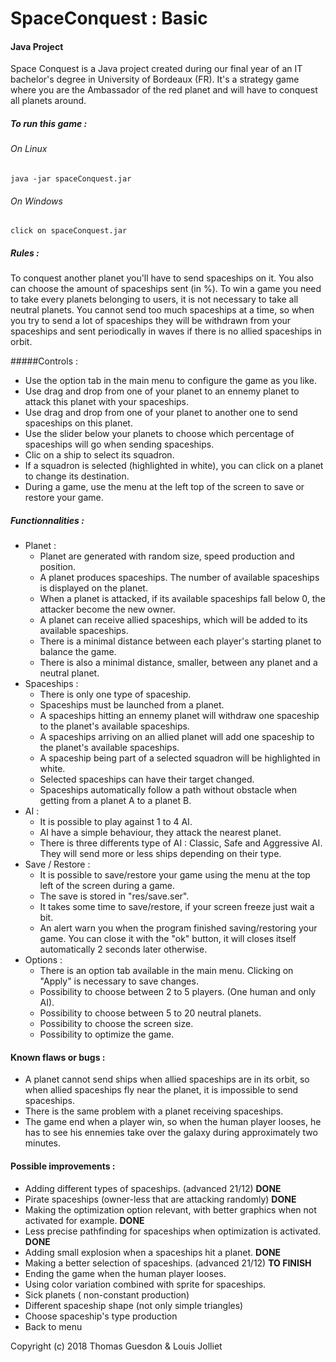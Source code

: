 # SpaceConquest : Basic
 
#### Java Project

Space Conquest is a Java project created during our final year of an IT bachelor's degree in University of Bordeaux (FR).
It's a strategy game where you are the Ambassador of the red planet and will have to conquest all planets around.


##### To run this game :
###### On Linux 
    java -jar spaceConquest.jar
###### On Windows
    click on spaceConquest.jar

##### Rules :
To conquest another planet you'll have to send spaceships on it. You also can choose the amount of spaceships sent (in %).
To win a game you need to take every planets belonging to users, it is not necessary to take all neutral planets.
You cannot send too much spaceships at a time, so when you try to send a lot of spaceships they will be withdrawn from your spaceships and sent periodically in waves if there is no allied spaceships in orbit.

#####Controls :
 - Use the option tab in the main menu to configure the game as you like.
 - Use drag and drop from one of your planet to an ennemy planet to attack this planet with your spaceships.
 - Use drag and drop from one of your planet to another one to send spaceships on this planet.
 - Use the slider below your planets to choose which percentage of spaceships will go when sending spaceships.
 - Clic on a ship to select its squadron.
 - If a squadron is selected (highlighted in white), you can click on a planet to change its destination.
 - During a game, use the menu at the left top of the screen to save or restore your game.
 

##### Functionnalities :
 - Planet :
    - Planet are generated with random size, speed production and position.
    - A planet produces spaceships. The number of available spaceships is displayed on the planet.
    - When a planet is attacked, if its available spaceships fall below 0, the attacker become the new owner.
    - A planet can receive allied spaceships, which will be added to its available spaceships.
    - There is a minimal distance between each player's starting planet to balance the game.
    - There is also a minimal distance, smaller, between any planet and a neutral planet.
 - Spaceships :
    - There is only one type of spaceship.
    - Spaceships must be launched from a planet.
    - A spaceships hitting an ennemy planet will withdraw one spaceship to the planet's available spaceships.
    - A spaceships arriving on an allied planet will add one spaceship to the planet's available spaceships.
    - A spaceship being part of a selected squadron will be highlighted in white.
    - Selected spaceships can have their target changed.
    - Spaceships automatically follow a path without obstacle when getting from a planet A to a planet B.
 - AI :
    - It is possible to play against 1 to 4 AI.
    - AI have a simple behaviour, they attack the nearest planet.
    - There is three differents type of AI : Classic, Safe and Aggressive AI. They will send more or less ships depending on their type.
 - Save / Restore :
    - It is possible to save/restore your game using the menu at the top left of the screen during a game.
    - The save is stored in "res/save.ser".
    - It takes some time to save/restore, if your screen freeze just wait a bit.
    - An alert warn you when the program finished saving/restoring your game. You can close it with the "ok" button, it will closes itself automatically 2 seconds later otherwise.
 - Options :
    - There is an option tab available in the main menu. Clicking on "Apply" is necessary to save changes.
    - Possibility to choose between 2 to 5 players. (One human and only AI). 
    - Possibility to choose between 5 to 20 neutral planets.
    - Possibility to choose the screen size.
    - Possibility to optimize the game.


#### Known flaws or bugs :
 - A planet cannot send ships when allied spaceships are in its orbit, so when allied spaceships fly near the planet, it is impossible to send spaceships.
 - There is the same problem with a planet receiving spaceships.
 - The game end when a player win, so when the human player looses, he has to see his ennemies take over the galaxy during approximately two minutes.

#### Possible improvements :
 - Adding different types of spaceships. (advanced 21/12) **DONE**
 - Pirate spaceships (owner-less that are attacking randomly) **DONE**
 - Making the optimization option relevant, with better graphics when not activated for example. **DONE**
 - Less precise pathfinding for spaceships when optimization is activated. **DONE**
 - Adding small explosion when a spaceships hit a planet. **DONE**
 - Making a better selection of spaceships. (advanced 21/12)  **TO FINISH** 
 - Ending the game when the human player looses.
 - Using color variation combined with sprite for spaceships.
 - Sick planets ( non-constant production)
 - Different spaceship shape (not only simple triangles)
 - Choose spaceship's  type production 
 - Back to menu 

Copyright (c) 2018 Thomas Guesdon & Louis Jolliet